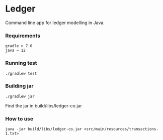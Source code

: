 # Ledger

Command line app for ledger modelling in Java. 

### Requirements

    gradle > 7.0 
    java ~ 12

### Running test

    ./gradlew test

### Building jar

    ./gradlew jar
Find the jar in build/libs/ledger-co.jar

### How to use

    java -jar build/libs/ledger-co.jar <src/main/resources/transactions-1.txt>
